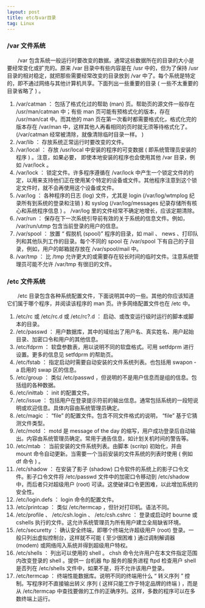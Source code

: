 ```yaml
---
layout: post
title: etc与var目录
tag: Linux
---
```


### /var 文件系统 
　　/var 包含系统一般运行时要改变的数据。通常这些数据所在的目录的大小是要经常变化或扩充的。原来 /var 目录中有些内容是在 /usr 中的，但为了保持 /usr 目录的相对稳定，就把那些需要经常改变的目录放到 /var 中了。每个系统是特定的，即不通过网络与其他计算机共享。下面列出一些重要的目录 ( 一些不太重要的目录省略了 ) 。

1. /var/catman ： 包括了格式化过的帮助 (man) 页。帮助页的源文件一般存在 /usr/man/catman 中；有些 man 页可能有预格式化的版本，存在 /usr/man/cat 中。而其他的 man 页在第一次看时都需要格式化，格式化完的版本存在 /var/man 中，这样其他人再看相同的页时就无须等待格式化了。 (/var/catman 经常被清除，就像清除临时目录一样。 ) 
2. /var/lib ： 存放系统正常运行时要改变的文件。 
3. /var/local ： 存放 /usr/local 中安装的程序的可变数据 ( 即系统管理员安装的程序 ) 。注意，如果必要， 
即使本地安装的程序也会使用其他 /var 目录，例如 /var/lock 。 
4. /var/lock ： 锁定文件。许多程序遵循在 /var/lock 中产生一个锁定文件的约定，以用来支持他们正在使用某个特定的设备或文件。其他程序注意到这个锁定文件时，就不会再使用这个设备或文件。 
5. /var/log ： 各种程序的日志 (log) 文件，尤其是 login (/var/log/wtmplog 纪录所有到系统的登录和注销 ) 和 syslog (/var/log/messages 纪录存储所有核心和系统程序信息 ) 。 /var/log 里的文件经常不确定地增长，应该定期清除。 
6. /var/run ： 保存在下一次系统引导前有效的关于系统的信息文件。例如， /var/run/utmp 包含当前登录的用户的信息。 
7. /var/spool ： 放置 “ 假脱机 (spool)” 程序的目录，如 mail 、 news 、打印队列和其他队列工作的目录。每个不同的 spool 在 /var/spool 下有自己的子目录，例如，用户的邮箱就存放在 /var/spool/mail 中。 
8. /var/tmp ： 比 /tmp 允许更大的或需要存在较长时间的临时文件。注意系统管理员可能不允许 /var/tmp 有很旧的文件。 
  
### /etc 文件系统 
　　/etc 目录包含各种系统配置文件，下面说明其中的一些。其他的你应该知道它们属于哪个程序，并阅读该程序的 man 页。许多网络配置文件也在 /etc 中。 

1. /etc/rc 或 /etc/rc.d 或 /etc/rc?.d ： 启动、或改变运行级时运行的脚本或脚本的目录。 
2. /etc/passwd ： 用户数据库，其中的域给出了用户名、真实姓名、用户起始目录、加密口令和用户的其他信息。 
3. /etc/fdprm ： 软盘参数表，用以说明不同的软盘格式。可用 setfdprm 进行设置。更多的信息见 setfdprm 的帮助页。 
4. /etc/fstab ： 指定启动时需要自动安装的文件系统列表。也包括用 swapon -a 启用的 swap 区的信息。 
5. /etc/group ： 类似 /etc/passwd ，但说明的不是用户信息而是组的信息。包括组的各种数据。 
6. /etc/inittab ： init 的配置文件。 
7. /etc/issue ： 包括用户在登录提示符前的输出信息。通常包括系统的一段短说明或欢迎信息。具体内容由系统管理员确定。 
8. /etc/magic ： “file” 的配置文件。包含不同文件格式的说明， “file” 基于它猜测文件类型。 
9. /etc/motd ： motd 是 message of the day 的缩写，用户成功登录后自动输出。内容由系统管理员确定。常用于通告信息，如计划关机时间的警告等。 
10. /etc/mtab ： 当前安装的文件系统列表。由脚本 (scritp) 初始化，并由 mount 命令自动更新。当需要一个当前安装的文件系统的列表时使用 ( 例如 df 命令 ) 。 
11. /etc/shadow ： 在安装了影子 (shadow) 口令软件的系统上的影子口令文件。影子口令文件将 /etc/passwd 文件中的加密口令移动到 /etc/shadow 中，而后者只对超级用户 (root) 可读。这使破译口令更困难，以此增加系统的安全性。 
12. /etc/login.defs ： login 命令的配置文件。 
13. /etc/printcap ： 类似 /etc/termcap ，但针对打印机。语法不同。 
14. /etc/profile 、 /etc/csh.login 、 /etc/csh.cshrc ： 登录或启动时 bourne 或 cshells 执行的文件。这允许系统管理员为所有用户建立全局缺省环境。 
15. /etc/securetty ： 确认安全终端，即哪个终端允许超级用户 (root) 登录。一般只列出虚拟控制台，这样就不可能 ( 至少很困难 ) 通过调制解调器 (modem) 或网络闯入系统并得到超级用户特权。 
16. /etc/shells ： 列出可以使用的 shell 。 chsh 命令允许用户在本文件指定范围内改变登录的 shell 。提供一 
台机器 ftp 服务的服务进程 ftpd 检查用户 shell 是否列在 /etc/shells 文件中，如果不是，将不允许该用户登录。 
17. /etc/termcap ： 终端性能数据库。说明不同的终端用什么 “ 转义序列 ” 控制。写程序时不直接输出转义 
序列 ( 这样只能工作于特定品牌的终端 ) ，而是从 /etc/termcap 中查找要做的工作的正确序列。这样，多数的程序可以在多数终端上运行。